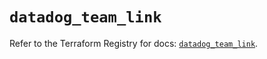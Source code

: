 # `datadog_team_link`

Refer to the Terraform Registry for docs: [`datadog_team_link`](https://registry.terraform.io/providers/datadog/datadog/3.55.0/docs/resources/team_link).
